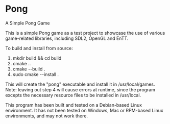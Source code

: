 # Pong
A Simple Pong Game

This is a simple Pong game as a test project to showcase the use of various game-related libraries, including SDL2, OpenGL and EnTT.

To build and install from source: 
1. mkdir build && cd build
2. cmake ..
3. cmake --build .
4. sudo cmake --install .

This will create the "pong" executable and install it in /usr/local/games. Note: leaving out step 4 will cause errors at runtime, since the program excepts the necessary resource files to be installed in /usr/local.

This program has been built and tested on a Debian-based Linux environment. It has not been tested on Windows, Mac or RPM-based Linux environments, and may not work there.
